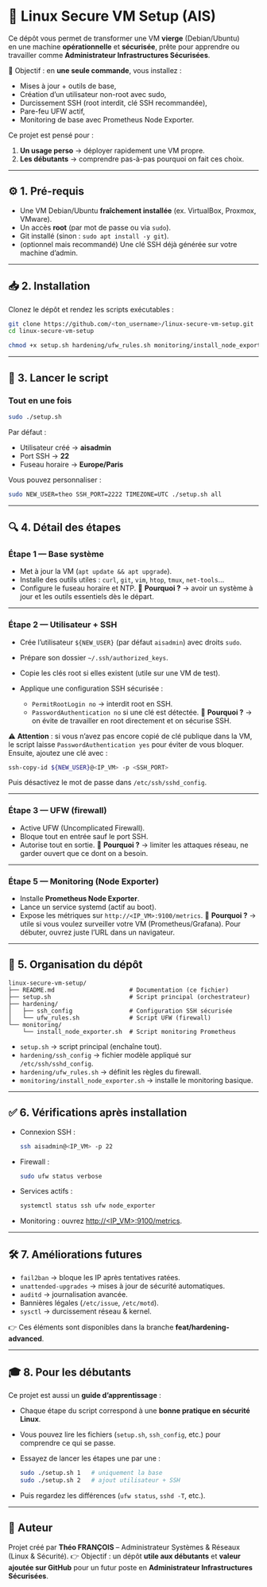 # 🚀 Linux Secure VM Setup (AIS)

Ce dépôt vous permet de transformer une VM **vierge** (Debian/Ubuntu)  
en une machine **opérationnelle** et **sécurisée**, prête pour apprendre ou travailler comme **Administrateur Infrastructures Sécurisées**.

🎯 Objectif : en **une seule commande**, vous installez :  
- Mises à jour + outils de base,  
- Création d’un utilisateur non-root avec sudo,  
- Durcissement SSH (root interdit, clé SSH recommandée),  
- Pare-feu UFW actif,  
- Monitoring de base avec Prometheus Node Exporter.  

Ce projet est pensé pour :  
1. **Un usage perso** → déployer rapidement une VM propre.  
2. **Les débutants** → comprendre pas-à-pas pourquoi on fait ces choix.

---

## ⚙️ 1. Pré-requis

- Une VM Debian/Ubuntu **fraîchement installée** (ex. VirtualBox, Proxmox, VMware).  
- Un accès **root** (par mot de passe ou via `sudo`).  
- Git installé (sinon : `sudo apt install -y git`).  
- (optionnel mais recommandé) Une clé SSH déjà générée sur votre machine d’admin.

---

## 📥 2. Installation

Clonez le dépôt et rendez les scripts exécutables :

```bash
git clone https://github.com/<ton_username>/linux-secure-vm-setup.git
cd linux-secure-vm-setup

chmod +x setup.sh hardening/ufw_rules.sh monitoring/install_node_exporter.sh
````

---

## 🚀 3. Lancer le script

### Tout en une fois

```bash
sudo ./setup.sh
```

Par défaut :

* Utilisateur créé → **aisadmin**
* Port SSH → **22**
* Fuseau horaire → **Europe/Paris**

Vous pouvez personnaliser :

```bash
sudo NEW_USER=theo SSH_PORT=2222 TIMEZONE=UTC ./setup.sh all
```

---

## 🔍 4. Détail des étapes

### Étape 1 — Base système

* Met à jour la VM (`apt update && apt upgrade`).
* Installe des outils utiles : `curl`, `git`, `vim`, `htop`, `tmux`, `net-tools`…
* Configure le fuseau horaire et NTP.
  📌 **Pourquoi ?** → avoir un système à jour et les outils essentiels dès le départ.

---

### Étape 2 — Utilisateur + SSH

* Crée l’utilisateur `${NEW_USER}` (par défaut `aisadmin`) avec droits `sudo`.
* Prépare son dossier `~/.ssh/authorized_keys`.
* Copie les clés root si elles existent (utile sur une VM de test).
* Applique une configuration SSH sécurisée :

  * `PermitRootLogin no` → interdit root en SSH.
  * `PasswordAuthentication no` si une clé est détectée.
    📌 **Pourquoi ?** → on évite de travailler en root directement et on sécurise SSH.

⚠️ **Attention** : si vous n’avez pas encore copié de clé publique dans la VM,
le script laisse `PasswordAuthentication yes` pour éviter de vous bloquer.
Ensuite, ajoutez une clé avec :

```bash
ssh-copy-id ${NEW_USER}@<IP_VM> -p <SSH_PORT>
```

Puis désactivez le mot de passe dans `/etc/ssh/sshd_config`.

---

### Étape 3 — UFW (firewall)

* Active UFW (Uncomplicated Firewall).
* Bloque tout en entrée sauf le port SSH.
* Autorise tout en sortie.
  📌 **Pourquoi ?** → limiter les attaques réseau, ne garder ouvert que ce dont on a besoin.

---

### Étape 5 — Monitoring (Node Exporter)

* Installe **Prometheus Node Exporter**.
* Lance un service systemd (actif au boot).
* Expose les métriques sur `http://<IP_VM>:9100/metrics`.
  📌 **Pourquoi ?** → utile si vous voulez surveiller votre VM (Prometheus/Grafana).
  Pour débuter, ouvrez juste l’URL dans un navigateur.

---

## 📂 5. Organisation du dépôt

```
linux-secure-vm-setup/
├── README.md                     # Documentation (ce fichier)
├── setup.sh                      # Script principal (orchestrateur)
├── hardening/
│   ├── ssh_config                # Configuration SSH sécurisée
│   └── ufw_rules.sh              # Script UFW (firewall)
└── monitoring/
    └── install_node_exporter.sh  # Script monitoring Prometheus
```

* `setup.sh` → script principal (enchaîne tout).
* `hardening/ssh_config` → fichier modèle appliqué sur `/etc/ssh/sshd_config`.
* `hardening/ufw_rules.sh` → définit les règles du firewall.
* `monitoring/install_node_exporter.sh` → installe le monitoring basique.

---

## ✅ 6. Vérifications après installation

* Connexion SSH :

  ```bash
  ssh aisadmin@<IP_VM> -p 22
  ```
* Firewall :

  ```bash
  sudo ufw status verbose
  ```
* Services actifs :

  ```bash
  systemctl status ssh ufw node_exporter
  ```
* Monitoring : ouvrez [http://\<IP\_VM>:9100/metrics](http://<IP_VM>:9100/metrics).

---

## 🛠️ 7. Améliorations futures

* `fail2ban` → bloque les IP après tentatives ratées.
* `unattended-upgrades` → mises à jour de sécurité automatiques.
* `auditd` → journalisation avancée.
* Bannières légales (`/etc/issue`, `/etc/motd`).
* `sysctl` → durcissement réseau & kernel.

👉 Ces éléments sont disponibles dans la branche **feat/hardening-advanced**.

---

## 🎓 8. Pour les débutants

Ce projet est aussi un **guide d’apprentissage** :

* Chaque étape du script correspond à une **bonne pratique en sécurité Linux**.
* Vous pouvez lire les fichiers (`setup.sh`, `ssh_config`, etc.) pour comprendre ce qui se passe.
* Essayez de lancer les étapes une par une :

  ```bash
  sudo ./setup.sh 1   # uniquement la base
  sudo ./setup.sh 2   # ajout utilisateur + SSH
  ```
* Puis regardez les différences (`ufw status`, `sshd -T`, etc.).

---

## 👤 Auteur

Projet créé par **Théo FRANÇOIS** – Administrateur Systèmes & Réseaux (Linux & Sécurité).
👉 Objectif : un dépôt **utile aux débutants** et **valeur ajoutée sur GitHub** pour un futur poste en **Administrateur Infrastructures Sécurisées**.

